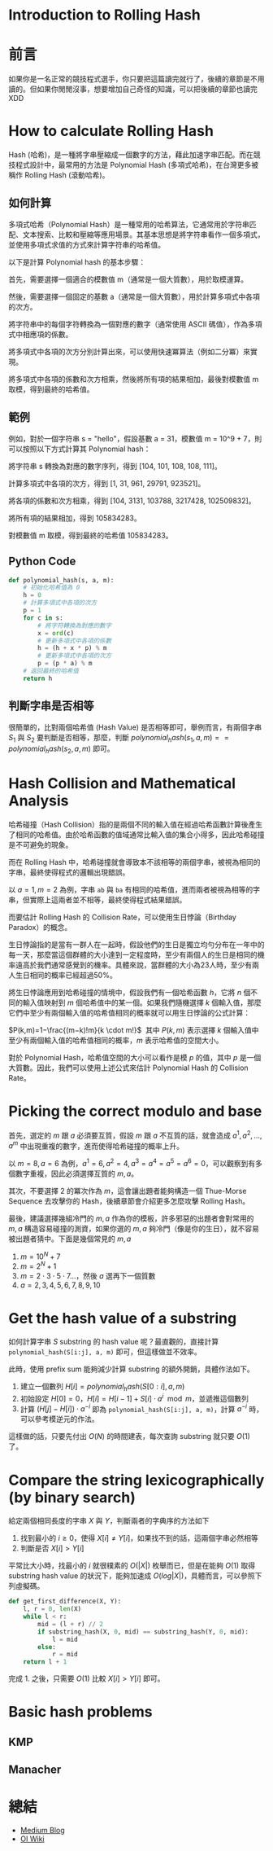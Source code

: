 # Introduction to Rolling Hash

# 前言
如果你是一名正常的競技程式選手，你只要把這篇讀完就行了，後續的章節是不用讀的。但如果你閒閒沒事，想要增加自己奇怪的知識，可以把後續的章節也讀完 XDD

# How to calculate Rolling Hash
Hash (哈希)，是一種將字串壓縮成一個數字的方法，藉此加速字串匹配。而在競技程式設計中，最常用的方法是 Polynomial Hash (多項式哈希)，在台灣更多被稱作 Rolling Hash (滾動哈希)。

## 如何計算
多項式哈希（Polynomial Hash）是一種常用的哈希算法，它通常用於字符串匹配、文本搜索、比較和壓縮等應用場景。其基本思想是將字符串看作一個多項式，並使用多項式求值的方式來計算字符串的哈希值。

以下是計算 Polynomial hash 的基本步驟：

首先，需要選擇一個適合的模數值 m（通常是一個大質數），用於取模運算。

然後，需要選擇一個固定的基數 a（通常是一個大質數），用於計算多項式中各項的次方。

將字符串中的每個字符轉換為一個對應的數字（通常使用 ASCII 碼值），作為多項式中相應項的係數。

將多項式中各項的次方分別計算出來，可以使用快速冪算法（例如二分冪）來實現。

將多項式中各項的係數和次方相乘，然後將所有項的結果相加，最後對模數值 m 取模，得到最終的哈希值。

## 範例
例如，對於一個字符串 s = "hello"，假設基數 a = 31，模數值 m = 10^9 + 7，則可以按照以下方式計算其 Polynomial hash：

將字符串 s 轉換為對應的數字序列，得到 [104, 101, 108, 108, 111]。

計算多項式中各項的次方，得到 [1, 31, 961, 29791, 923521]。

將各項的係數和次方相乘，得到 [104, 3131, 103788, 3217428, 102509832]。

將所有項的結果相加，得到 105834283。

對模數值 m 取模，得到最終的哈希值 105834283。

## Python Code
```python
def polynomial_hash(s, a, m):
    # 初始化哈希值為 0
    h = 0
    # 計算多項式中各項的次方
    p = 1
    for c in s:
        # 將字符轉換為對應的數字
        x = ord(c)
        # 更新多項式中各項的係數
        h = (h + x * p) % m
        # 更新多項式中各項的次方
        p = (p * a) % m
    # 返回最終的哈希值
    return h
```

## 判斷字串是否相等
很簡單的，比對兩個哈希值 (Hash Value) 是否相等即可，舉例而言，有兩個字串 $S_1$ 與 $S_2$ 要判斷是否相等，那麼，判斷 $polynomial_hash(s_1, a, m) == polynomial_hash(s_2, a, m)$ 即可。

# Hash Collision and Mathematical Analysis
哈希碰撞（Hash Collision）指的是兩個不同的輸入值在經過哈希函數計算後產生了相同的哈希值。由於哈希函數的值域通常比輸入值的集合小得多，因此哈希碰撞是不可避免的現象。

而在 Rolling Hash 中，哈希碰撞就會導致本不該相等的兩個字串，被視為相同的字串，最終使得程式的邏輯出現錯誤。

以 $a=1, m=2$ 為例，字串 `ab` 與 `ba` 有相同的哈希值，進而兩者被視為相等的字串，但實際上這兩者並不相等，最終使得程式結果錯誤。

而要估計 Rolling Hash 的 Collision Rate，可以使用生日悖論（Birthday Paradox）的概念。

生日悖論指的是當有一群人在一起時，假設他們的生日是獨立均勻分布在一年中的每一天，那麼當這個群體的大小達到一定程度時，至少有兩個人的生日是相同的機率遠高於我們通常感覺到的機率。具體來說，當群體的大小為23人時，至少有兩人生日相同的概率已經超過50%。

將生日悖論應用到哈希碰撞的情境中，假設我們有一個哈希函數 $h$，它將 $n$ 個不同的輸入值映射到 $m$ 個哈希值中的某一個。如果我們隨機選擇 $k$ 個輸入值，那麼它們中至少有兩個輸入值的哈希值相同的概率就可以用生日悖論的公式計算：

$P(k,m)=1−\frac{(m−k)!m}{k \cdot m!}$
​
其中 $P(k, m)$ 表示選擇 $k$ 個輸入值中至少有兩個輸入值的哈希值相同的概率，$m$ 表示哈希值的空間大小。

對於 Polynomial Hash，哈希值空間的大小可以看作是模 $p$ 的值，其中 $p$ 是一個大質數。因此，我們可以使用上述公式來估計 Polynomial Hash 的 Collision Rate。

# Picking the correct modulo and base
首先，選定的 $m$ 跟 $a$ 必須要互質，假設 $m$ 跟 $a$ 不互質的話，就會造成 $a^1, a^2, ..., a^m$ 中出現重複的數字，進而使得哈希碰撞的概率上升。

以 $m=8, a=6$ 為例，$a^1=6, a^2=4, a^3=a^4=a^5=a^6=0$，可以觀察到有多個數字重複，因此必須選擇互質的 $m, a$。

其次，不要選擇 $2$ 的冪次作為 $m$，這會讓出題者能夠構造一個 Thue-Morse Sequence 去攻擊你的 Hash，後續章節會介紹更多怎麼攻擊 Rolling Hash。

最後，建議選擇幾組冷門的 $m, a$ 作為你的模板，許多邪惡的出題者會對常用的 $m, a$ 構造容易碰撞的測資，如果你選的 $m, a$ 夠冷門（像是你的生日），就不容易被出題者猜中。下面是幾個常見的 $m, a$
1. $m = 10^N+7$
2. $m = 2^N+1$
3. $m = 2 \cdot 3 \cdot 5 \cdot 7 ...$，然後 $a$ 選再下一個質數
4. $a = 2, 3, 4, 5, 6, 7, 8, 9, 10$

# Get the hash value of a substring
如何計算字串 $S$ substring 的 hash value 呢？最直觀的，直接計算 `polynomial_hash(S[i:j], a, m)` 即可，但這樣做並不效率。

此時，使用 prefix sum 能夠減少計算 substring 的額外開銷，具體作法如下。
1. 建立一個數列 $H[i] = polynomial_hash(S[0:i], a, m)$
2. 初始設定 $H[0] = 0$，$H[i] = H[i - 1] + S[i] \cdot a^i \mod m$，並遞推這個數列
3. 計算 $(H[j] - H[i]) \cdot a^{-i}$ 即為 `polynomial_hash(S[i:j], a, m)`，計算 $a^{-i}$ 時，可以參考模逆元的作法。

這樣做的話，只要先付出 $O(N)$ 的時間建表，每次查詢 substring 就只要 $O(1)$ 了。

# Compare the string lexicographically (by binary search)
給定兩個相同長度的字串 $X$ 與 $Y$，判斷兩者的字典序的方法如下
1. 找到最小的 $i \geq 0$，使得 $X[i] \neq Y[i]$，如果找不到的話，這兩個字串必然相等
2. 判斷是否 $X[i] > Y[i]$

平常比大小時，找最小的 $i$ 就很樸素的 $O(|X|)$ 枚舉而已，但是在能夠 $O(1)$ 取得 substring hash value 的狀況下，能夠加速成 $O(log |X|)$，具體而言，可以參照下列虛擬碼。

```python
def get_first_difference(X, Y):
    l, r = 0, len(X)
    while l < r:
        mid = (l + r) // 2
        if substring_hash(X, 0, mid) == substring_hash(Y, 0, mid):
            l = mid
        else:
            r = mid
    return l + 1
```

完成 1. 之後，只需要 $O(1)$ 比較 $X[i] > Y[i]$ 即可。

# Basic hash problems

## KMP

## Manacher

# 總結


- [Medium Blog](https://medium.com/@lawrence910426/rolling-hash-%E7%9A%84%E5%A5%87%E6%B7%AB%E6%8A%80%E5%B7%A7-24a54ea32d10)
- [OI Wiki](https://oi-wiki.org/string/hash/)